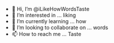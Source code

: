 - 👋 Hi, I’m @iLikeHowWordsTaste
- 👀 I’m interested in ... liking
- 🌱 I’m currently learning ... how
- 💞️ I’m looking to collaborate on ... words
- 📫 How to reach me ... Taste

<!---
iLikeHowWordsTaste/iLikeHowWordsTaste is a ✨ special ✨ repository because its `README.md` (this file) appears on your GitHub profile.
You can click the Preview link to take a look at your changes.
--->
